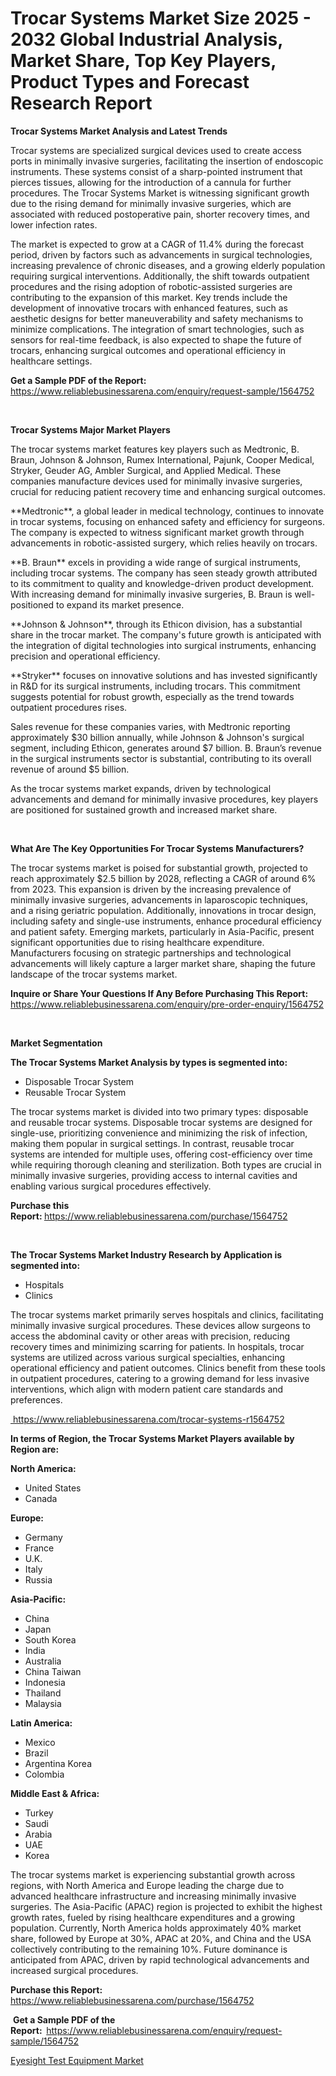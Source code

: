 <p><h1>Trocar Systems Market Size 2025 - 2032 Global Industrial Analysis, Market Share, Top Key Players, Product Types and Forecast Research Report</h1></p><p><strong>Trocar Systems Market Analysis and Latest Trends</strong></p>
<p><p>Trocar systems are specialized surgical devices used to create access ports in minimally invasive surgeries, facilitating the insertion of endoscopic instruments. These systems consist of a sharp-pointed instrument that pierces tissues, allowing for the introduction of a cannula for further procedures. The Trocar Systems Market is witnessing significant growth due to the rising demand for minimally invasive surgeries, which are associated with reduced postoperative pain, shorter recovery times, and lower infection rates.</p><p>The market is expected to grow at a CAGR of 11.4% during the forecast period, driven by factors such as advancements in surgical technologies, increasing prevalence of chronic diseases, and a growing elderly population requiring surgical interventions. Additionally, the shift towards outpatient procedures and the rising adoption of robotic-assisted surgeries are contributing to the expansion of this market. Key trends include the development of innovative trocars with enhanced features, such as aesthetic designs for better maneuverability and safety mechanisms to minimize complications. The integration of smart technologies, such as sensors for real-time feedback, is also expected to shape the future of trocars, enhancing surgical outcomes and operational efficiency in healthcare settings.</p></p>
<p><strong>Get a Sample PDF of the Report:&nbsp;</strong> <a href="https://www.reliablebusinessarena.com/enquiry/request-sample/1564752?utm_campaign=3263&utm_medium=2&utm_source=Github&utm_content=ia&utm_term=04032025&utm_id=trocar-systems">https://www.reliablebusinessarena.com/enquiry/request-sample/1564752</a></p>
<p>&nbsp;</p>
<p><strong>Trocar Systems Major Market Players</strong></p>
<p><p>The trocar systems market features key players such as Medtronic, B. Braun, Johnson & Johnson, Rumex International, Pajunk, Cooper Medical, Stryker, Geuder AG, Ambler Surgical, and Applied Medical. These companies manufacture devices used for minimally invasive surgeries, crucial for reducing patient recovery time and enhancing surgical outcomes.</p><p>**Medtronic**, a global leader in medical technology, continues to innovate in trocar systems, focusing on enhanced safety and efficiency for surgeons. The company is expected to witness significant market growth through advancements in robotic-assisted surgery, which relies heavily on trocars.</p><p>**B. Braun** excels in providing a wide range of surgical instruments, including trocar systems. The company has seen steady growth attributed to its commitment to quality and knowledge-driven product development. With increasing demand for minimally invasive surgeries, B. Braun is well-positioned to expand its market presence.</p><p>**Johnson & Johnson**, through its Ethicon division, has a substantial share in the trocar market. The company's future growth is anticipated with the integration of digital technologies into surgical instruments, enhancing precision and operational efficiency. </p><p>**Stryker** focuses on innovative solutions and has invested significantly in R&D for its surgical instruments, including trocars. This commitment suggests potential for robust growth, especially as the trend towards outpatient procedures rises.</p><p>Sales revenue for these companies varies, with Medtronic reporting approximately $30 billion annually, while Johnson & Johnson's surgical segment, including Ethicon, generates around $7 billion. B. Braun’s revenue in the surgical instruments sector is substantial, contributing to its overall revenue of around $5 billion.</p><p>As the trocar systems market expands, driven by technological advancements and demand for minimally invasive procedures, key players are positioned for sustained growth and increased market share.</p></p>
<p>&nbsp;</p>
<p><strong>What Are The Key Opportunities For Trocar Systems Manufacturers?</strong></p>
<p><p>The trocar systems market is poised for substantial growth, projected to reach approximately $2.5 billion by 2028, reflecting a CAGR of around 6% from 2023. This expansion is driven by the increasing prevalence of minimally invasive surgeries, advancements in laparoscopic techniques, and a rising geriatric population. Additionally, innovations in trocar design, including safety and single-use instruments, enhance procedural efficiency and patient safety. Emerging markets, particularly in Asia-Pacific, present significant opportunities due to rising healthcare expenditure. Manufacturers focusing on strategic partnerships and technological advancements will likely capture a larger market share, shaping the future landscape of the trocar systems market.</p></p>
<p><strong>Inquire or Share Your Questions If Any Before Purchasing This Report:</strong> <a href="https://www.reliablebusinessarena.com/enquiry/pre-order-enquiry/1564752?utm_campaign=3263&utm_medium=2&utm_source=Github&utm_content=ia&utm_term=04032025&utm_id=trocar-systems">https://www.reliablebusinessarena.com/enquiry/pre-order-enquiry/1564752</a></p>
<p>&nbsp;</p>
<p><strong>Market Segmentation</strong></p>
<p><strong>The Trocar Systems Market Analysis by types is segmented into:</strong></p>
<p><ul><li>Disposable Trocar System</li><li>Reusable Trocar System</li></ul></p>
<p><p>The trocar systems market is divided into two primary types: disposable and reusable trocar systems. Disposable trocar systems are designed for single-use, prioritizing convenience and minimizing the risk of infection, making them popular in surgical settings. In contrast, reusable trocar systems are intended for multiple uses, offering cost-efficiency over time while requiring thorough cleaning and sterilization. Both types are crucial in minimally invasive surgeries, providing access to internal cavities and enabling various surgical procedures effectively.</p></p>
<p><strong>Purchase this Report:&nbsp;</strong><a href="https://www.reliablebusinessarena.com/purchase/1564752?utm_campaign=3263&utm_medium=2&utm_source=Github&utm_content=ia&utm_term=04032025&utm_id=trocar-systems">https://www.reliablebusinessarena.com/purchase/1564752</a></p>
<p>&nbsp;</p>
<p><strong>The Trocar Systems Market Industry Research by Application is segmented into:</strong></p>
<p><ul><li>Hospitals</li><li>Clinics</li></ul></p>
<p><p>The trocar systems market primarily serves hospitals and clinics, facilitating minimally invasive surgical procedures. These devices allow surgeons to access the abdominal cavity or other areas with precision, reducing recovery times and minimizing scarring for patients. In hospitals, trocar systems are utilized across various surgical specialties, enhancing operational efficiency and patient outcomes. Clinics benefit from these tools in outpatient procedures, catering to a growing demand for less invasive interventions, which align with modern patient care standards and preferences.</p></p>
<p><a href="https://www.reliablebusinessarena.com/trocar-systems-r1564752?utm_campaign=3263&utm_medium=2&utm_source=Github&utm_content=ia&utm_term=04032025&utm_id=trocar-systems">&nbsp;https://www.reliablebusinessarena.com/trocar-systems-r1564752</a></p>
<p><strong>In terms of Region, the Trocar Systems Market Players available by Region are:</strong></p>
<p>
    <p> <strong> North America: </strong>
        <ul>
            <li>United States</li>
            <li>Canada</li>
        </ul>
        </p> 
    <p> <strong> Europe: </strong>
        <ul>
            <li>Germany</li>
            <li>France</li>
            <li>U.K.</li>
            <li>Italy</li>
            <li>Russia</li>
        </ul>
        </p> 
    <p> <strong> Asia-Pacific: </strong>
        <ul>
            <li>China</li>
            <li>Japan</li>
            <li>South Korea</li>
            <li>India</li>
            <li>Australia</li>
            <li>China Taiwan</li>
            <li>Indonesia</li>
            <li>Thailand</li>
            <li>Malaysia</li>
        </ul>
        </p> 
    <p> <strong> Latin America: </strong>
        <ul>
            <li>Mexico</li>
            <li>Brazil</li>
            <li>Argentina Korea</li>
            <li>Colombia</li>
        </ul>
        </p> 
    <p> <strong> Middle East & Africa: </strong>
        <ul>
            <li>Turkey</li>
            <li>Saudi</li>
            <li>Arabia</li>
            <li>UAE</li>
            <li>Korea</li>
        </ul>
    </p>
    </p>
<p><p>The trocar systems market is experiencing substantial growth across regions, with North America and Europe leading the charge due to advanced healthcare infrastructure and increasing minimally invasive surgeries. The Asia-Pacific (APAC) region is projected to exhibit the highest growth rates, fueled by rising healthcare expenditures and a growing population. Currently, North America holds approximately 40% market share, followed by Europe at 30%, APAC at 20%, and China and the USA collectively contributing to the remaining 10%. Future dominance is anticipated from APAC, driven by rapid technological advancements and increased surgical procedures.</p></p>
<p><strong>Purchase this Report: </strong><a href="https://www.reliablebusinessarena.com/purchase/1564752?utm_campaign=3263&utm_medium=2&utm_source=Github&utm_content=ia&utm_term=04032025&utm_id=trocar-systems">https://www.reliablebusinessarena.com/purchase/1564752</a></p>
<p>&nbsp;<strong>Get a Sample PDF of the Report:&nbsp;&nbsp;</strong><a href="https://www.reliablebusinessarena.com/enquiry/request-sample/1564752?utm_campaign=3263&utm_medium=2&utm_source=Github&utm_content=ia&utm_term=04032025&utm_id=trocar-systems">https://www.reliablebusinessarena.com/enquiry/request-sample/1564752</a></p>
<p><strong></strong></p>
<p><p><a href="https://github.com/mateyappiazo/Market-Research-Report-List-1/blob/main/eyesight-test-equipment-market.md?utm_campaign=3263&utm_medium=2&utm_source=Github&utm_content=ia&utm_term=04032025&utm_id=trocar-systems">Eyesight Test Equipment Market</a></p></p>